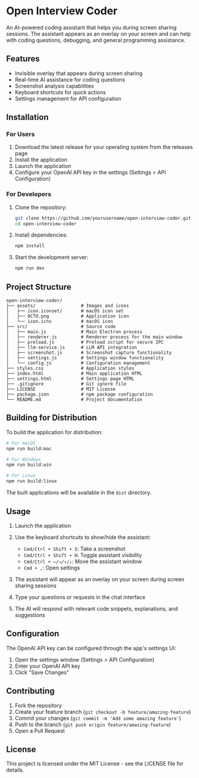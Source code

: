 # Open Interview Coder

An AI-powered coding assistant that helps you during screen sharing sessions. The assistant appears as an overlay on your screen and can help with coding questions, debugging, and general programming assistance.

## Features

- Invisible overlay that appears during screen sharing
- Real-time AI assistance for coding questions
- Screenshot analysis capabilities
- Keyboard shortcuts for quick actions
- Settings management for API configuration

## Installation

### For Users

1. Download the latest release for your operating system from the releases page
2. Install the application
3. Launch the application
4. Configure your OpenAI API key in the settings (Settings > API Configuration)

### For Developers

1. Clone the repository:

   ```bash
   git clone https://github.com/yourusername/open-interview-coder.git
   cd open-interview-coder
   ```

2. Install dependencies:

   ```bash
   npm install
   ```

3. Start the development server:
   ```bash
   npm run dev
   ```

## Project Structure

```
open-interview-coder/
├── assets/                 # Images and icons
│   ├── icon.iconset/       # macOS icon set
│   ├── OCTO.png            # Application icon
│   └── icon.icns           # macOS icon
├── src/                    # Source code
│   ├── main.js             # Main Electron process
│   ├── renderer.js         # Renderer process for the main window
│   ├── preload.js          # Preload script for secure IPC
│   ├── llm-service.js      # LLM API integration
│   ├── screenshot.js       # Screenshot capture functionality
│   ├── settings.js         # Settings window functionality
│   └── config.js           # Configuration management
├── styles.css              # Application styles
├── index.html              # Main application HTML
├── settings.html           # Settings page HTML
├── .gitignore              # Git ignore file
├── LICENSE                 # MIT License
├── package.json            # npm package configuration
└── README.md               # Project documentation
```

## Building for Distribution

To build the application for distribution:

```bash
# For macOS
npm run build:mac

# For Windows
npm run build:win

# For Linux
npm run build:linux
```

The built applications will be available in the `dist` directory.

## Usage

1. Launch the application
2. Use the keyboard shortcuts to show/hide the assistant:

   - `Cmd/Ctrl + Shift + S`: Take a screenshot
   - `Cmd/Ctrl + Shift + H`: Toggle assistant visibility
   - `Cmd/Ctrl + ←/→/↑/↓`: Move the assistant window
   - `Cmd + ,`: Open settings

3. The assistant will appear as an overlay on your screen during screen sharing sessions
4. Type your questions or requests in the chat interface
5. The AI will respond with relevant code snippets, explanations, and suggestions

## Configuration

The OpenAI API key can be configured through the app's settings UI:

1. Open the settings window (Settings > API Configuration)
2. Enter your OpenAI API key
3. Click "Save Changes"

## Contributing

1. Fork the repository
2. Create your feature branch (`git checkout -b feature/amazing-feature`)
3. Commit your changes (`git commit -m 'Add some amazing feature'`)
4. Push to the branch (`git push origin feature/amazing-feature`)
5. Open a Pull Request

## License

This project is licensed under the MIT License - see the LICENSE file for details.
